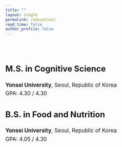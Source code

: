 ```yaml
---
title: ""
layout: single
permalink: /education/
read_time: false
author_profile: false
---
```


<div style="max-width: 700px; margin: 0 auto; padding-top: 2rem; font-size: 1.05rem; line-height: 1.6;">

  <h2 style="margin-bottom: 0.5rem;">M.S. in Cognitive Science</h2>
  <p><strong>Yonsei University</strong>, Seoul, Republic of Korea<br>
  GPA: 4.30 / 4.30</p>

  <h2 style="margin-top: 2rem; margin-bottom: 0.5rem;">B.S. in Food and Nutrition</h2>
  <p><strong>Yonsei University</strong>, Seoul, Republic of Korea<br>
  GPA: 4.05 / 4.30</p>

</div>


